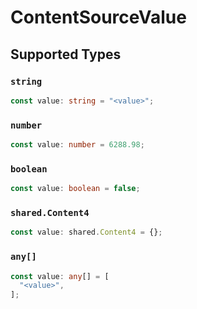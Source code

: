 # ContentSourceValue


## Supported Types

### `string`

```typescript
const value: string = "<value>";
```

### `number`

```typescript
const value: number = 6288.98;
```

### `boolean`

```typescript
const value: boolean = false;
```

### `shared.Content4`

```typescript
const value: shared.Content4 = {};
```

### `any[]`

```typescript
const value: any[] = [
  "<value>",
];
```

